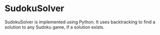 # SudokuSolver
SudokuSolver is implemented using Python. It uses backtracking to find a solution to any Sudoku game, if a solution exists.

